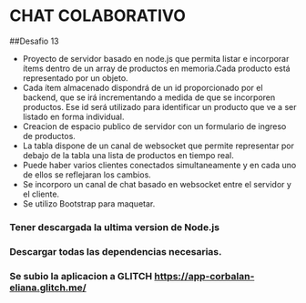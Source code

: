 # CHAT COLABORATIVO
##Desafio 13

* Proyecto de servidor basado en node.js que permita listar e incorporar ítems dentro de un array de productos en memoria.Cada producto está representado por un objeto.
* Cada ítem almacenado dispondrá de un id proporcionado por el backend, que se irá incrementando a medida de que se incorporen productos. Ese id será utilizado para identificar un producto que ve a ser listado en forma individual.
* Creacion de espacio publico de servidor con un formulario de ingreso de productos.
* La tabla dispone de un canal de websocket que permite representar por debajo de la tabla una lista de productos en tiempo real.
* Puede haber varios clientes conectados simultaneamente y en cada uno de ellos se reflejaran los cambios.
* Se incorporo un canal de chat basado en websocket entre el servidor y el cliente.
* Se utilizo Bootstrap para maquetar.

### Tener descargada la ultima version de Node.js
### Descargar todas las dependencias necesarias.

### Se subio la aplicacion a GLITCH https://app-corbalan-eliana.glitch.me/
